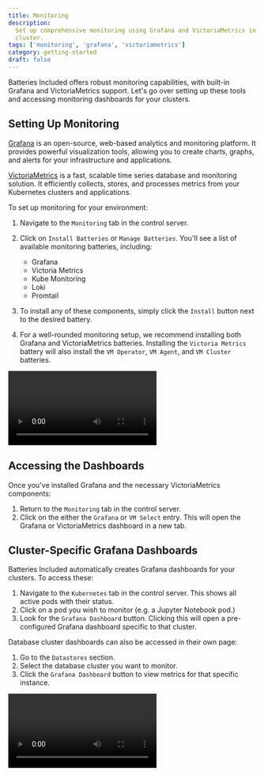 ```yaml
---
title: Monitoring
description:
  Set up comprehensive monitoring using Grafana and VictoriaMetrics in your
  cluster.
tags: ['monitoring', 'grafana', 'victoriametrics']
category: getting-started
draft: false
---
```


Batteries Included offers robust monitoring capabilities, with built-in Grafana
and VictoriaMetrics support. Let's go over setting up these tools and accessing
monitoring dashboards for your clusters.

## Setting Up Monitoring

[Grafana](https://grafana.com/docs/grafana/latest/introduction/) is an
open-source, web-based analytics and monitoring platform. It provides powerful
visualization tools, allowing you to create charts, graphs, and alerts for your
infrastructure and applications.

[VictoriaMetrics](https://docs.victoriametrics.com/) is a fast, scalable time
series database and monitoring solution. It efficiently collects, stores, and
processes metrics from your Kubernetes clusters and applications.

To set up monitoring for your environment:

1. Navigate to the `Monitoring` tab in the control server.
2. Click on `Install Batteries` or `Manage Batteries`. You'll see a list of
   available monitoring batteries, including:

   - Grafana
   - Victoria Metrics
   - Kube Monitoring
   - Loki
   - Promtail

3. To install any of these components, simply click the `Install` button next to
   the desired battery.
4. For a well-rounded monitoring setup, we recommend installing both Grafana and
   VictoriaMetrics batteries. Installing the `Victoria Metrics` battery will
   also install the `VM Operator`, `VM Agent`, and `VM Cluster` batteries.

<video src="/videos/monitoring/installing-monitoring.webm" controls></video>

## Accessing the Dashboards

Once you've installed Grafana and the necessary VictoriaMetrics components:

1. Return to the `Monitoring` tab in the control server.
2. Click on the either the `Grafana` or `VM Select` entry. This will open the
   Grafana or VictoriaMetrics dashboard in a new tab.

## Cluster-Specific Grafana Dashboards

Batteries Included automatically creates Grafana dashboards for your clusters.
To access these:

1. Navigate to the `Kubernetes` tab in the control server. This shows all active
   pods with their status.
2. Click on a pod you wish to monitor (e.g. a Jupyter Notebook pod.)
3. Look for the `Grafana Dashboard` button. Clicking this will open a
   pre-configured Grafana dashboard specific to that cluster.

Database cluster dashboards can also be accessed in their own page:

1. Go to the `Datastores` section.
2. Select the database cluster you want to monitor.
3. Click the `Grafana Dashboard` button to view metrics for that specific
   instance.

<video src="/videos/monitoring/database-grafana.webm" controls></video>
